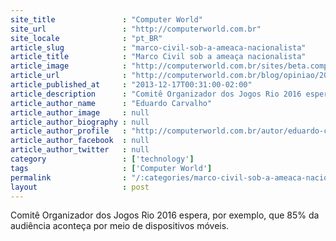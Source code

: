 ```yaml
---
site_title               : "Computer World"
site_url                 : "http://computerworld.com.br"
site_locale              : "pt_BR"
article_slug             : "marco-civil-sob-a-ameaca-nacionalista"
article_title            : "Marco Civil sob a ameaça nacionalista"
article_image            : "http://computerworld.com.br/sites/beta.computerworld.com.br/files/news_articles/mascotes_rio_2016_olimpiadas_jogos.jpg"
article_url              : "http://computerworld.com.br/blog/opiniao/2013/12/17/marco-civil-sob-a-ameaca-nacionalista"
article_published_at     : "2013-12-17T00:31:00-02:00"
article_description      : "Comitê Organizador dos Jogos Rio 2016 espera, por exemplo, que 85% da audiência aconteça por meio de dispositivos móveis."
article_author_name      : "Eduardo Carvalho"
article_author_image     : null
article_author_biography : null
article_author_profile   : "http://computerworld.com.br/autor/eduardo-carvalho-0"
article_author_facebook  : null
article_author_twitter   : null
category                 : ['technology']
tags                     : ['Computer World']
permalink                : "/:categories/marco-civil-sob-a-ameaca-nacionalista/"
layout                   : post
---
```


Comitê Organizador dos Jogos Rio 2016 espera, por exemplo, que 85% da audiência aconteça por meio de dispositivos móveis.
